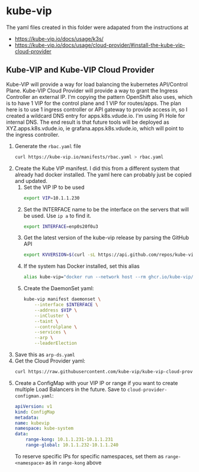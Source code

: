 # kube-vip
The yaml files created in this folder were adapated from the instructions at
- https://kube-vip.io/docs/usage/k3s/
- https://kube-vip.io/docs/usage/cloud-provider/#install-the-kube-vip-cloud-provider


## Kube-VIP and Kube-VIP Cloud Provider
Kube-VIP will provide a way for load balancing the kubernetes API/Control Plane.  Kube-VIP Cloud Provider will provide a way to grant the Ingress Controller an external IP.  I'm copying the pattern OpenShift also uses, which is to have 1 VIP for the control plane and 1 VIP for routes/apps.  The plan here is to use 1 ingress controller or API gateway to provide access in, so I created a wildcard DNS entry for apps.k8s.vdude.io.  I'm using Pi Hole for internal DNS.  The end result is that future tools will be deployed as XYZ.apps.k8s.vdude.io, ie grafana.apps.k8s.vdude.io, which will point to the ingress controller.

1. Generate the `rbac.yaml` file
    ```bash
    curl https://kube-vip.io/manifests/rbac.yaml > rbac.yaml
    ```
2. Create the Kube VIP manifest.  I did this from a different system that already had docker installed.  The yaml here can probably just be copied and updated.
    1. Set the VIP IP to be used 
        ```bash
        export VIP=10.1.1.230
        ```
    2. Set the INTERFACE name to be the interface on the servers that will be used.  Use `ip a` to find it.
        ```bash
        export INTERFACE=enp0s20f0u3
        ```
    3. Get the latest version of the kube-vip release by parsing the GitHub API
        ```bash
        export KVVERSION=$(curl -sL https://api.github.com/repos/kube-vip/kube-vip/releases | jq -r ".[0].name")
        ```
    4. If the system has Docker installed, set this alias
        ```bash
        alias kube-vip="docker run --network host --rm ghcr.io/kube-vip/kube-vip:$KVVERSION"
        ```
    5. Create the DaemonSet yaml:
        ```bash
        kube-vip manifest daemonset \
            --interface $INTERFACE \
            --address $VIP \
            --inCluster \
            --taint \
            --controlplane \
            --services \
            --arp \
            --leaderElection
        ```
3. Save this as `arp-ds.yaml`
4. Get the Cloud Provider yaml:
    ```bash
    curl https://raw.githubusercontent.com/kube-vip/kube-vip-cloud-provider/main/manifest/kube-vip/kube-vip-cloud-controller.yaml > cloud-provider.yaml
    ```
5. Create a ConfigMap with your VIP IP or range if you want to create multiple Load Balancers in the future.  Save to `cloud-provider-configman.yaml`:
    ```yaml
    apiVersion: v1
    kind: ConfigMap
    metadata:
    name: kubevip
    namespace: kube-system
    data:
        range-kong: 10.1.1.231-10.1.1.231
        range-global: 10.1.1.232-10.1.1.240
    ```
    To reserve specific IPs for specific namespaces, set them as `range-<namespace>` as in `range-kong` above